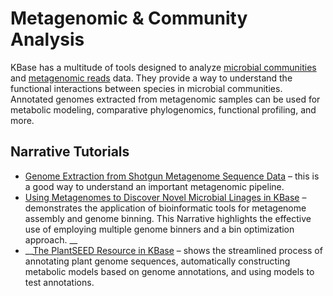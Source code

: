 # Metagenomic & Community Analysis

KBase has a multitude of tools designed to analyze [microbial communities](https://kbase.us/applist/#Microbial%20Communities) and [metagenomic reads](https://kbase.us/applist/#Comparative%20Genomics) data. They provide a way to understand the functional interactions between species in microbial communities. Annotated genomes extracted from metagenomic samples can be used for metabolic modeling, comparative phylogenomics, functional profiling, and more.

## Narrative Tutorials

* [Genome Extraction from Shotgun Metagenome Sequence Data](https://narrative.kbase.us/narrative/33233) – this is a good way to understand an important metagenomic pipeline.
* [Using Metagenomes to Discover Novel Microbial Linages in KBase](https://narrative.kbase.us/narrative/64677) –  demonstrates the application of bioinformatic tools for metagenome assembly and genome binning. This Narrative highlights the effective use of employing multiple genome binners and a bin optimization approach. __
* \_\_[The PlantSEED Resource in KBase](https://narrative.kbase.us/narrative/39144) – shows the streamlined process of annotating plant genome sequences, automatically constructing metabolic models based on genome annotations, and using models to test annotations.

